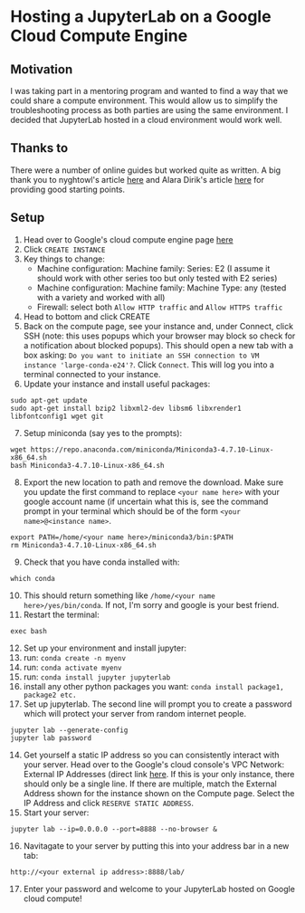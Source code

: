 # Hosting a JupyterLab on a Google Cloud Compute Engine

## Motivation

I was taking part in a mentoring program and wanted to find a way that we could share a compute environment. This would allow us to simplify the troubleshooting process as both parties are using the same environment. I decided that JupyterLab hosted in a cloud environment would work well.

## Thanks to

There were a number of online guides but worked quite as written. A big thank you to nyghtowl's article [here](https://medium.com/@nyghtowl/setup-jupyter-notebook-access-on-google-compute-engine-with-https-ad69297f438b) and Alara Dirik's article [here](https://towardsdatascience.com/deploying-a-custom-ml-prediction-service-on-google-cloud-ae3be7e6d38f) for providing good starting points.

## Setup

1. Head over to Google's cloud compute engine page [here](https://console.cloud.google.com/compute)
2. Click `CREATE INSTANCE`
3. Key things to change:
   -  Machine configuration: Machine family: Series: E2 (I assume it should work with other series too but only tested with E2 series)
   - Machine configuration: Machine family: Machine Type: any (tested with a variety and worked with all)
   - Firewall: select both `Allow HTTP traffic` and `Allow HTTPS traffic`
4. Head to bottom and click CREATE
5. Back on the compute page, see your instance and, under Connect, click SSH (note: this uses popups which your browser may block so check for a notification about blocked popups). This should open a new tab with a box asking: `Do you want to initiate an SSH connection to VM instance 'large-conda-e24'?`. Click `Connect`. This will log you into a terminal connected to your instance.
6. Update your instance and install useful packages:
```
sudo apt-get update
sudo apt-get install bzip2 libxml2-dev libsm6 libxrender1 libfontconfig1 wget git
```
7. Setup miniconda (say yes to the prompts):
```
wget https://repo.anaconda.com/miniconda/Miniconda3-4.7.10-Linux-x86_64.sh
bash Miniconda3-4.7.10-Linux-x86_64.sh
```
8. Export the new location to path and remove the download. Make sure you update the first command to replace `<your name here>` with your google account name (if uncertain what this is, see the command prompt in your terminal which should be of the form `<your name>@<instance name>`.
```
export PATH=/home/<your name here>/miniconda3/bin:$PATH
rm Miniconda3-4.7.10-Linux-x86_64.sh
```
9. Check that you have conda installed with:
```
which conda
```
10. This should return something like `/home/<your name here>/yes/bin/conda`. If not, I'm sorry and google is your best friend.
11. Restart the terminal:
```
exec bash
```
12. Set up your environment and install jupyter:
   1. run: `conda create -n myenv`
   2. run: `conda activate myenv`
   3. run: `conda install jupyter jupyterlab`
   4. install any other python packages you want: `conda install package1, package2 etc.`
13. Set up jupyterlab. The second line will prompt you to create a password which will protect your server from random internet people.
```
jupyter lab --generate-config
jupyter lab password
```
14. Get yourself a static IP address so you can consistently interact with your server. Head over to the Google's cloud console's VPC Network: External IP Addresses (direct link [here](https://console.cloud.google.com/networking/addresses/list?project=stalwart-kite-170323). If this is your only instance, there should only be a single line. If there are multiple, match the External Address shown for the instance shown on the Compute page. Select the IP Address and click `RESERVE STATIC ADDRESS`.
15. Start your server:
```
jupyter lab --ip=0.0.0.0 --port=8888 --no-browser &
```
16. Navitagate to your server by putting this into your address bar in a new tab:
```
http://<your external ip address>:8888/lab/
```
17. Enter your password and welcome to your JupyterLab hosted on Google cloud compute!